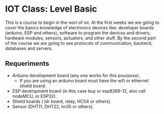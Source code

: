# IOT Class: Level Basic

This is a course to begin in the worl of iot. At the first weeks we are going to cover the basics knowledge of electronics devices like: developer boards (arduino, ESP and others), software to program the devices and drivers, hardware modules, sensors, actuators, and other stuff. By the second part of the course we are going to see protocols of communication, backend, databases and servers.

## Requeriments

- Arduino development board (any one works for this pourpose).
    - If you are using an arduino board must have the wifi or ethernet shield board.
- ESP development board (in this case buy or esp8266-12, also call nodeMCU, or ESP32).
- Shield boards ( ldr board, relay, HC04 or others).
- Sensor (DHT11, DHT22, lm35 or others).
